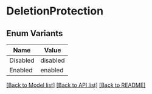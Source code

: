 # DeletionProtection

## Enum Variants

| Name | Value |
|---- | -----|
| Disabled | disabled |
| Enabled | enabled |


[[Back to Model list]](../README.md#documentation-for-models) [[Back to API list]](../README.md#documentation-for-api-endpoints) [[Back to README]](../README.md)


